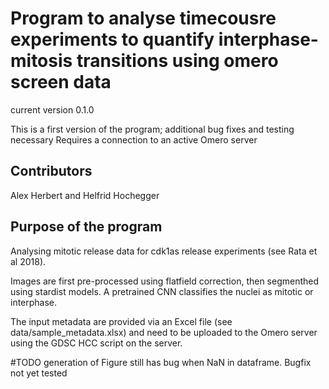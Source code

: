 # Program to analyse timecousre experiments to quantify interphase-mitosis transitions using omero screen data

current version 0.1.0

This is a first version of the program; additional bug fixes and testing necessary
Requires a connection to an active Omero server



## Contributors
Alex Herbert and Helfrid Hochegger

## Purpose of the program

Analysing mitotic release data for cdk1as release experiments (see Rata et al 2018).

Images are first pre-processed using flatfield correction, then segmenthed using stardist models.
A pretrained CNN classifies the nuclei as mitotic or interphase.

The input metadata are provided via an Excel file (see data/sample_metadata.xlsx) and need to be uploaded 
to the Omero server using the GDSC HCC script on the server.

#TODO generation of Figure still has bug when NaN in dataframe. Bugfix not yet tested




